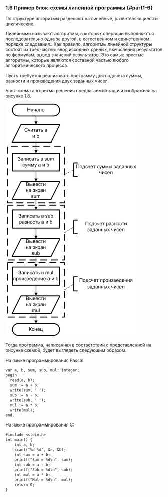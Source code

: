 ﻿### 1.6 Пример блок-схемы линейной программы {#part1-6}

По структуре алгоритмы разделяют на линейные, разветвляющиеся и циклические.

Линейными называют алгоритмы, в которых операции выполняются последовательно одна за другой, в естественном и единственном порядке следования.. Как правило, алгоритмы линейной структуры состоят из трех   частей: ввод исходных данных, вычисления результатов по формулам, вывод значений результатов. Это самые простые алгоритмы, которые являются составной частью  любого алгоритмического процесса.

Пусть требуется реализовать программу для подсчета суммы, разности и произведения двух заданных чисел.

Блок-схема алгоритма решения предлагаемой задачи изображена на рисунке 1.8.

![Рисунок 1.8 - Блок-схема алгоритма для нахождения суммы, разности и произведения двух заданных чисел](static/pic161.PNG)

Тогда программа, написанная в соответствии с представленной на рисунке схемой, будет выглядеть следующим образом.

На языке программирования Pascal:

~~~~{#ex11P .Pascal}
var a, b, sum, sub, mul: integer;
begin
  read(a, b);
  sum := a + b;
  write(sum, ' ');
  sub := a - b;
  write(sub, ' ');
  mul := a * b;
  write(mul);
end.
~~~~~~~~~~~~~~~~~~~~~~~


На языке программирования C:

~~~~{#ex11C .C}
#include <stdio.h>
int main() {
	int a, b;
	scanf("%d %d", &a, &b);
	int sum = a + b;
	printf("Sum = %d\n", sum);
	int sub = a - b;
	printf("Sub = %d\n", sub);
	int mul = a * b;
	printf("Mul = %d\n", mul);
	return 0;
}
~~~~~~~~~~~~~~~~~~~~~~~
